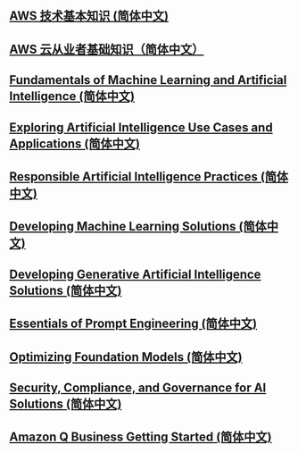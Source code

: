 ## [AWS 技术基本知识 (简体中文)](https://explore.skillbuilder.aws/learn/courses/7824/aws-technical-essentials-jian-ti-zhong-wen/lessons/153573/aws-technical-essentials-part-1)

## [AWS 云从业者基础知识（简体中文）](https://explore.skillbuilder.aws/learn/course/13600/play/90861/aws-cloud-practitioner-essentials-simplified-chinese-na-zhong-wen-jiang-shi-ding-zhi-ban)

## [Fundamentals of Machine Learning and Artificial Intelligence (简体中文)](./Fundamentals_of_Machine_Learning_and_Artificial_Intelligence.md)

## [Exploring Artificial Intelligence Use Cases and Applications (简体中文)](./Exploring_Artificial_Intelligence_Use_Cases_and_Applications.md)

## [Responsible Artificial Intelligence Practices (简体中文)](./Responsible_Artificial_Intelligence_Practices.md)

## [Developing Machine Learning Solutions (简体中文)](./Developing_Machine_Learning_Solutions.md)

## [Developing Generative Artificial Intelligence Solutions (简体中文)](./Developing_Generative_Artificial_Intelligence_Solutions.md)

## [Essentials of Prompt Engineering (简体中文)](./Essentials_of_Prompt_Engineering.md)

## [Optimizing Foundation Models (简体中文)](./Optimizing_Foundation_Models.md)

## [Security, Compliance, and Governance for AI Solutions (简体中文)](./Security_Compliance_and_Governance_for_AI_Solutions.md)

## [Amazon Q Business Getting Started (简体中文)](./Amazon_Q_Business_Getting_Started.md)